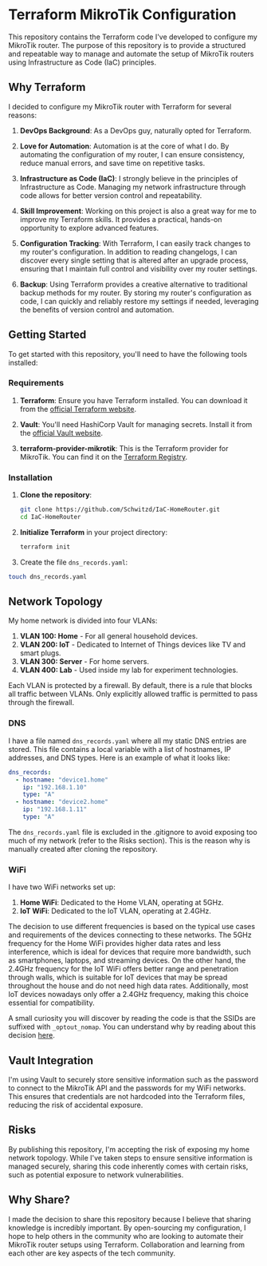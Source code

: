 # Terraform MikroTik Configuration

This repository contains the Terraform code I've developed to configure my MikroTik router. The purpose of this repository is to provide a structured and repeatable way to manage and automate the setup of MikroTik routers using Infrastructure as Code (IaC) principles.

## Why Terraform

I decided to configure my MikroTik router with Terraform for several reasons:

1. **DevOps Background**: As a DevOps guy, naturally opted for Terraform.
   
2. **Love for Automation**: Automation is at the core of what I do. By automating the configuration of my router, I can ensure consistency, reduce manual errors, and save time on repetitive tasks.

3. **Infrastructure as Code (IaC)**: I strongly believe in the principles of Infrastructure as Code. Managing my network infrastructure through code allows for better version control and repeatability.

4. **Skill Improvement**: Working on this project is also a great way for me to improve my Terraform skills. It provides a practical, hands-on opportunity to explore advanced features. 

5. **Configuration Tracking**: With Terraform, I can easily track changes to my router's configuration. In addition to reading changelogs, I can discover every single setting that is altered after an upgrade process, ensuring that I maintain full control and visibility over my router settings.

6. **Backup**: Using Terraform provides a creative alternative to traditional backup methods for my router. By storing my router's configuration as code, I can quickly and reliably restore my settings if needed, leveraging the benefits of version control and automation. 

## Getting Started

To get started with this repository, you'll need to have the following tools installed:

### Requirements

1. **Terraform**: Ensure you have Terraform installed. You can download it from the [official Terraform website](https://www.terraform.io/downloads.html).
   
2. **Vault**: You'll need HashiCorp Vault for managing secrets. Install it from the [official Vault website](https://www.vaultproject.io/downloads).
   
3. **terraform-provider-mikrotik**: This is the Terraform provider for MikroTik. You can find it on the [Terraform Registry](https://registry.terraform.io/providers/ddelnano/terraform-provider-mikrotik/latest).

### Installation

1. **Clone the repository**:
    ```sh
    git clone https://github.com/Schwitzd/IaC-HomeRouter.git
    cd IaC-HomeRouter
    ```

2. **Initialize Terraform** in your project directory:
    ```sh
    terraform init
    ```

3. Create the file `dns_records.yaml`:
```bash
touch dns_records.yaml
```

## Network Topology

My home network is divided into four VLANs:

1. **VLAN 100: Home** - For all general household devices.
2. **VLAN 200: IoT** - Dedicated to Internet of Things devices like TV and smart plugs.
3. **VLAN 300: Server** - For home servers.
4. **VLAN 400: Lab** - Used inside my lab for experiment technologies.

Each VLAN is protected by a firewall. By default, there is a rule that blocks all traffic between VLANs. Only explicitly allowed traffic is permitted to pass through the firewall.

### DNS

I have a file named `dns_records.yaml` where all my static DNS entries are stored. This file contains a local variable with a list of hostnames, IP addresses, and DNS types. Here is an example of what it looks like:

```yaml
dns_records:
  - hostname: "device1.home"
    ip: "192.168.1.10"
    type: "A"
  - hostname: "device2.home"
    ip: "192.168.1.11"
    type: "A" 
```

The `dns_records.yaml` file is excluded in the .gitignore to avoid exposing too much of my network (refer to the Risks section).
This is the reason why is manually created after cloning the repository. 

### WiFi

I have two WiFi networks set up:

1. **Home WiFi**: Dedicated to the Home VLAN, operating at 5GHz.
2. **IoT WiFi**: Dedicated to the IoT VLAN, operating at 2.4GHz.

The decision to use different frequencies is based on the typical use cases and requirements of the devices connecting to these networks. The 5GHz frequency for the Home WiFi provides higher data rates and less interference, which is ideal for devices that require more bandwidth, such as smartphones, laptops, and streaming devices. On the other hand, the 2.4GHz frequency for the IoT WiFi offers better range and penetration through walls, which is suitable for IoT devices that may be spread throughout the house and do not need high data rates. Additionally, most IoT devices nowadays only offer a 2.4GHz frequency, making this choice essential for compatibility.

A small curiosity you will discover by reading the code is that the SSIDs are suffixed with `_optout_nomap`. You can understand why by reading about this decision [here](https://infosec.exchange/@Schwitzd/112519726734631681). 

## Vault Integration
I'm using Vault to securely store sensitive information such as the password to connect to the MikroTik API and the passwords for my WiFi networks. This ensures that credentials are not hardcoded into the Terraform files, reducing the risk of accidental exposure.

## Risks

By publishing this repository, I'm accepting the risk of exposing my home network topology. While I've taken steps to ensure sensitive information is managed securely, sharing this code inherently comes with certain risks, such as potential exposure to network vulnerabilities.

## Why Share?

I made the decision to share this repository because I believe that sharing knowledge is incredibly important. By open-sourcing my configuration, I hope to help others in the community who are looking to automate their MikroTik router setups using Terraform. Collaboration and learning from each other are key aspects of the tech community. 
